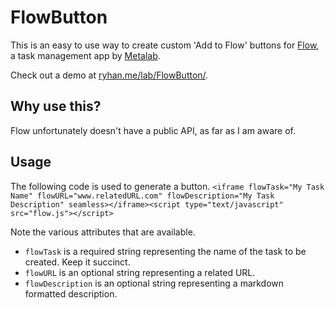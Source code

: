 FlowButton
==========

This is an easy to use way to create custom 'Add to Flow' buttons for [Flow](http://www.getflow.com "Flow"), a task management app by [Metalab](http://metalabdesign.com/).

Check out a demo at [ryhan.me/lab/FlowButton/](http://ryhan.me/lab/FlowButton/ "FlowButton Demo").

## Why use this?
Flow unfortunately doesn't have a public API, as far as I am aware of.

## Usage

The following code is used to generate a button.
`<iframe flowTask="My Task Name" flowURL="www.relatedURL.com" flowDescription="My Task Description" seamless></iframe><script type="text/javascript" src="flow.js"></script>`

Note the various attributes that are available.

- `flowTask` is a required string representing the name of the task to be created. Keep it succinct.
- `flowURL` is an optional string representing a related URL.
- `flowDescription` is an optional string representing a markdown formatted description.


